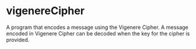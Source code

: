 # vigenereCipher
A program that encodes a message using the Vigenere Cipher.
A message encoded in Vigenere Cipher can be decoded when the key for the cipher is provided.

